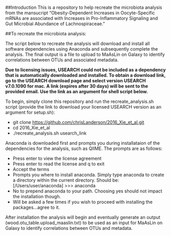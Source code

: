 ##Introduction
This is a repository to help recreate the microbiota analysis from the mansucript “Obesity-Dependent Increases in Oocyte-Specific mRNAs are associated with Increases in Pro-Inflammatory Signaling and Gut Microbial Abundance of Lachnospiraceae.”  

##To recreate the microbiota analysis:

The script below to recreate the analysis will download and install all software dependencies using Anaconda and subsequently complete the analysis. The final output is a file to upload to MaAsLin on Galaxy to identify correlations between OTUs and associated metadata.

**Due to licensing issues, USEARCH could not be included as a dependency that is automatically downloaded and installed. To obtain a download link, go to the USEARCH download page and select version USEARCH v7.0.1090 for mac. A link (expires after 30 days) will be sent to the provided email. Use the link as an argument for shell script below.**

To begin, simply clone this repository and run the recreate_analysis.sh script (provide the link to download your licensed USEARCH version as an argument for setup.sh):

* git clone https://github.com/chrisLanderson/2016_Xie_et_al.git
* cd 2016_Xie_et_al
* ./recreate_analysis.sh usearch_link

Anaconda is downloaded first and prompts you during installataion of the dependencies for the analysis, such as QIIME. The prompts are as follows:

* Press enter to view the license agreement
* Press enter to read the license and q to exit
* Accept the terms
* Prompts you where to install anaconda. Simply type anaconda to create a directory within the current directory. Should be: [/Users/user/anaconda] >>> anaconda
* No to prepend anaconda to your path. Choosing yes should not impact the installation though.
* Will be asked a few times if you wish to proceed with installing the packages…agree to it.


After installation the analysis will begin and eventually generate an output (wood.otu_table.upload_maaslin.txt) to be used as an input for MaAsLin on Galaxy to identify correlations between OTUs and metadata.
